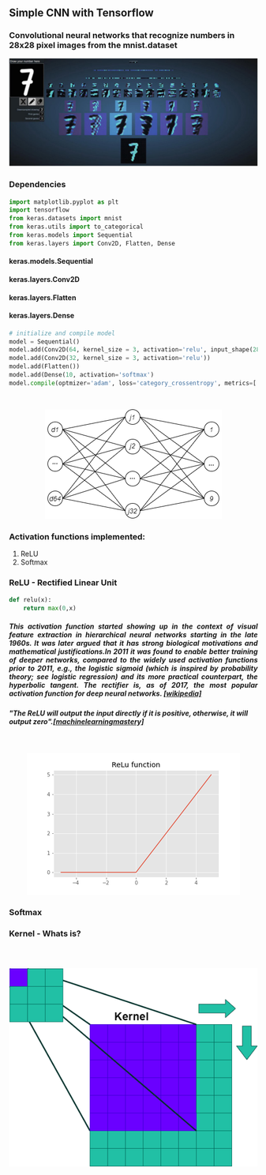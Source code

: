 <h2><b>Simple CNN with Tensorflow</b></h2><h3>Convolutional neural networks that recognize numbers in 28x28 pixel images from the mnist.dataset</h3>

<p align='center'><img src ="images/cnn convolution.jpeg"></p>
<h3>Dependencies</h3>

```python
import matplotlib.pyplot as plt
import tensorflow
from keras.datasets import mnist
from keras.utils import to_categorical
from keras.models import Sequential
from keras.layers import Conv2D, Flatten, Dense
```
<h4>keras.models.Sequential</h4>
<h4>keras.layers.Conv2D</h4>
<h4>keras.layers.Flatten</h4>
<h4>keras.layers.Dense</h4>

```python
# initialize and compile model
model = Sequential()
model.add(Conv2D(64, kernel_size = 3, activation='relu', input_shape(28,28,1)))
model.add(Conv2D(32, kernel_size = 3, activation='relu'))
model.add(Flatten())
model.add(Dense(10, activation='softmax')
model.compile(optmizer='adam', loss='category_crossentropy', metrics=['accuracy'])
```
</br>

<p align='center'><img src = "images/0001.png"></p>


<h3>Activation functions implemented:</h3>
<ol>
      <li>ReLU</li>
      <li>Softmax</li>
</ol>

<h3>ReLU - Rectified Linear Unit</h3>

```python
def relu(x):
    return max(0,x)
```

<h5><p align='Justify'>This activation function started showing up in the context of visual feature extraction in hierarchical neural networks starting in the late 1960s. It was later argued that it has strong biological motivations and mathematical justifications.In 2011 it was found to enable better training of deeper networks, compared to the widely used activation functions prior to 2011, e.g., the logistic sigmoid (which is inspired by probability theory; see logistic regression) and its more practical counterpart, the hyperbolic tangent. The rectifier is, as of 2017, the most popular activation function for deep neural networks. <a href="https://en.wikipedia.org/wiki/Rectifier_(neural_networks)" target ="_blank">[wikipedia]</a></p></h5>
<h5><i>"The ReLU will output the input directly if it is positive, otherwise, it will output zero"</i>.<a href="https://machinelearningmastery.com/rectified-linear-activation-function-for-deep-learning-neural-networks/#:~:text=The%20rectified%20linear%20activation%20function,otherwise%2C%20it%20will%20output%20zero.">[machinelearningmastery]</a></h5>

</br>

<p align='center'><img src = "images/ReLu Function.png"></p>

<h3>Softmax</h3>
<h3>Kernel - Whats is?<h3>
</br>
<p align='center'><img src = "images/Kernel.png"></p>
